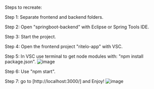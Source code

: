 Steps to recreate:

Step 1: Separate frontend and backend folders.

Step 2: Open "springboot-backend" with Eclipse or Spring Tools IDE.

Step 3: Start the project.

Step 4: Open the frontend project "ritelo-app" with VSC.

Step 5: In VSC use terminal to get node modules with: "npm install package.json".
![image](https://user-images.githubusercontent.com/117378841/210268688-e5fff2d9-fbcb-407b-8edc-c49b94d05d8b.png)

Step 6: Use "npm start".

Step 7: go to [http://localhost:3000/] and Enjoy!
![image](https://user-images.githubusercontent.com/117378841/210270061-cbc80d13-742b-4f5f-bb2f-6bed70692a88.png)




